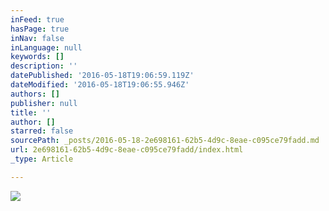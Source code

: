 ```yaml
---
inFeed: true
hasPage: true
inNav: false
inLanguage: null
keywords: []
description: ''
datePublished: '2016-05-18T19:06:59.119Z'
dateModified: '2016-05-18T19:06:55.946Z'
authors: []
publisher: null
title: ''
author: []
starred: false
sourcePath: _posts/2016-05-18-2e698161-62b5-4d9c-8eae-c095ce79fadd.md
url: 2e698161-62b5-4d9c-8eae-c095ce79fadd/index.html
_type: Article

---
```

![](https://the-grid-user-content.s3-us-west-2.amazonaws.com/6c8912a2-ef89-4118-814f-c3445efbf656.jpg)